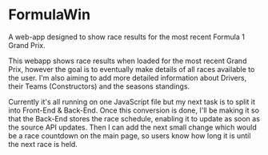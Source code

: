 # FormulaWin
A web-app designed to show race results for the most recent Formula 1 Grand Prix.

This webapp shows race results when loaded for the most recent Grand Prix, however the goal is to eventually make details of all races available to the user. I'm also aiming to add more detailed information about Drivers, their Teams (Constructors) and the seasons standings.

Currently it's all running on one JavaScript file but my next task is to split it into Front-End & Back-End. Once this conversion is done, I'll be making it so that the Back-End stores the race schedule, enabling it to update as soon as the source API updates. Then I can add the next small change which would be a race countdown on the main page, so users know how long it is until the next race is held.  
